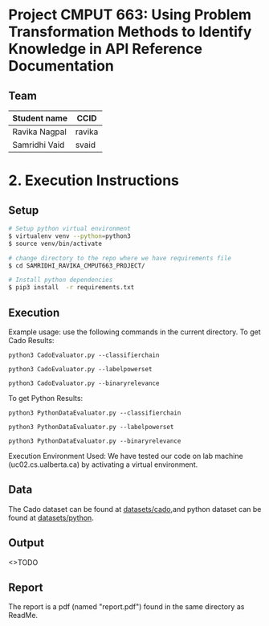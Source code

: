 # Project CMPUT 663: Using Problem Transformation Methods to Identify Knowledge in API Reference Documentation
## Team
|Student name  | CCID    |
|--------------|---------|
|Ravika Nagpal |  ravika |
|Samridhi Vaid |  svaid  |


# 2. Execution Instructions

## Setup
```sh
# Setup python virtual environment
$ virtualenv venv --python=python3
$ source venv/bin/activate

# change directory to the repo where we have requirements file
$ cd SAMRIDHI_RAVIKA_CMPUT663_PROJECT/

# Install python dependencies
$ pip3 install  -r requirements.txt 

```

## Execution
Example usage: use the following commands in the current directory.
To get Cado Results:

`python3 CadoEvaluator.py --classifierchain`

`python3 CadoEvaluator.py --labelpowerset`

`python3 CadoEvaluator.py --binaryrelevance`


To get Python Results:

`python3 PythonDataEvaluator.py --classifierchain`

`python3 PythonDataEvaluator.py --labelpowerset`

`python3 PythonDataEvaluator.py --binaryrelevance`

Execution Environment Used:
We have tested our code on lab machine (uc02.cs.ualberta.ca) by activating a virtual environment.


## Data

The Cado dataset can be found at [datasets/cado](datasets/cado),and python dataset can be found at [datasets/python](datasets/python).

## Output 
<>TODO

## Report
The report is a pdf (named "report.pdf") found in the same directory as ReadMe.

